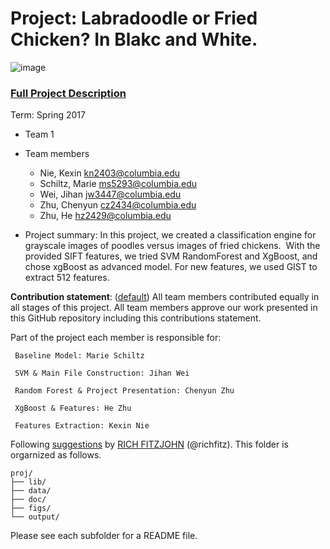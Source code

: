 # Project: Labradoodle or Fried Chicken? In Blakc and White. 
![image](figs/poodleKFC.jpg)

### [Full Project Description](doc/project3_desc.md)

Term: Spring 2017

+ Team 1
+ Team members
	+ Nie, Kexin kn2403@columbia.edu    
	+ Schiltz, Marie ms5293@columbia.edu    
	+ Wei, Jihan jw3447@columbia.edu     
	+ Zhu, Chenyun cz2434@columbia.edu     
	+ Zhu, He hz2429@columbia.edu         

+ Project summary: In this project, we created a classification engine for grayscale images of poodles versus images of fried chickens. 
  With the provided SIFT features, we tried SVM RandomForest and XgBoost, and chose xgBoost as advanced model. For new features, we used 
  GIST to extract 512 features.


**Contribution statement**: ([default](doc/a_note_on_contributions.md)) All team members contributed equally in all stages of this project. All team members approve our work presented in this GitHub repository including this contributions statement. 
  
  Part of the project each member is responsible for:
   
     Baseline Model: Marie Schiltz
  
     SVM & Main File Construction: Jihan Wei
  
     Random Forest & Project Presentation: Chenyun Zhu
     
     XgBoost & Features: He Zhu
  
     Features Extraction: Kexin Nie

Following [suggestions](http://nicercode.github.io/blog/2013-04-05-projects/) by [RICH FITZJOHN](http://nicercode.github.io/about/#Team) (@richfitz). This folder is orgarnized as follows.

```
proj/
├── lib/
├── data/
├── doc/
├── figs/
└── output/
```

Please see each subfolder for a README file.
